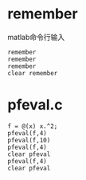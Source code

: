 # remember
matlab命令行输入  
```
remember
remember
remember
clear remember
```  
# pfeval.c  
```
f = @(x) x.^2;
pfeval(f,4)  
pfeval(f,10)  
pfeval(f,4)
clear pfeval
pfeval(f,4)
clear pfeval
```